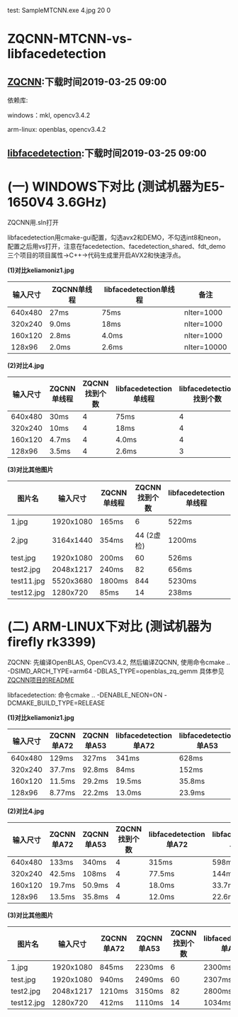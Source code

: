 test:
SampleMTCNN.exe 4.jpg 20 0

# ZQCNN-MTCNN-vs-libfacedetection

## [ZQCNN](https://github.com/zuoqing1988/ZQCNN):下载时间2019-03-25 09:00

依赖库:

windows：mkl, opencv3.4.2

arm-linux: openblas, opencv3.4.2

## [libfacedetection](https://github.com/ShiqiYu/libfacedetection):下载时间2019-03-25 09:00

# (一) WINDOWS下对比 (测试机器为E5-1650V4 3.6GHz)

ZQCNN用.sln打开

libfacedetection用cmake-gui配置，勾选avx2和DEMO，不勾选int8和neon，配置之后用vs打开，注意在facedetection、facedetection_shared、fdt_demo三个项目的项目属性->C++->代码生成里开启AVX2和快速浮点。

**(1)对比keliamoniz1.jpg**

| 输入尺寸     | ZQCNN单线程|  libfacedetection单线程 | 备注       |
| ------       | ---------  | -----------------       | --------   |
| 640x480      |  27ms      | 75ms                    | nIter=1000 |
| 320x240      |  9.0ms     | 18ms                    | nIter=1000 |
| 160x120      |  2.8ms     | 4.0ms                   | nIter=1000 |
| 128x96       |  2.0ms     | 2.6ms                   | nIter=10000|

**(2)对比4.jpg**

| 输入尺寸     | ZQCNN单线程 | ZQCNN找到个数 |  libfacedetection单线程 | libfacedetection找到个数 | 备注       |
| ------       | ---------   | ------------- | -----------------       | ------------------------ | -------    |
| 640x480      |  30ms       | 4             | 75ms                    | 4                        | nIter=1000 |
| 320x240      |  10ms       | 4             | 18ms                    | 4                        | nIter=1000 |
| 160x120      |  4.7ms      | 4             | 4.0ms                   | 4                        | nIter=1000 |
| 128x96       |  3.5ms      | 4             | 2.6ms                   | 3                        | nIter=10000|

**(3)对比其他图片**

| 图片名      | 输入尺寸     | ZQCNN单线程 | ZQCNN找到个数 |  libfacedetection单线程 | libfacedetection找到个数 | 备注      |
| ------      | ------       | ---------   | ------------- | -----------------       | ------------------------ | --------  |
| 1.jpg       | 1920x1080    |  165ms      | 6             | 522ms                   | 10 (2虚检)               | nIter=100 |
| 2.jpg       | 3164x1440    |  354ms      | 44 (2虚检)    | 1200ms                  | 42 (很多框不准)          | nIter=10  |
| test.jpg    | 1920x1080    |  200ms      | 60            | 526ms                   | 50                       | nIter=100 |
| test2.jpg   | 2048x1217    |  240ms      | 82            | 656ms                   | 50                       | nIter=50  |
| test11.jpg  | 5520x3680    |  1800ms     | 844           | 5230ms                  | 50                       | nIter=10  |
| test12.jpg  | 1280x720     |  85ms       | 14            | 238ms                   | 14                       | nIter=100 |

# (二) ARM-LINUX下对比 (测试机器为firefly rk3399)

ZQCNN: 先编译OpenBLAS, OpenCV3.4.2, 然后编译ZQCNN, 使用命令cmake .. -DSIMD_ARCH_TYPE=arm64 -DBLAS_TYPE=openblas_zq_gemm 具体参见[ZQCNN项目的README](https://github.com/zuoqing1988/ZQCNN)

libfacedetection: 命令cmake .. -DENABLE_NEON=ON -DCMAKE_BUILD_TYPE=RELEASE


**(1)对比keliamoniz1.jpg**

| 输入尺寸     | ZQCNN单A72   | ZQCNN单A53   |  libfacedetection单A72 |  libfacedetection单A53   | 备注       |
| ------       | ---------    | -----------  |   ------------         |  ------------------      | --------   |
| 640x480      |  129ms       | 327ms        |    341ms               |  628ms                   | nIter=100  |
| 320x240      |  37.7ms      | 92.8ms       |    84ms                |  152ms                   | nIter=100  |
| 160x120      |  11.5ms      | 29.2ms       |    19.5ms              |  35.8ms                  | nIter=500  |
| 128x96       |  8.77ms      | 22.2ms       |    13.0ms              |  23.9ms                  | nIter=1000 |

**(2)对比4.jpg**

| 输入尺寸     | ZQCNN单A72   | ZQCNN单A53  | ZQCNN找到个数 |  libfacedetection单A72 |  libfacedetection单A53  | libfacedetection找到个数  | 备注       |
| ------       | ---------    | ----------- | -----------   |   ------------         |  ------------------     | ------------------------- | --------   |
| 640x480      |  133ms       | 340ms       |       4       |  315ms                 |    598ms                | 4                         | nIter=100  |
| 320x240      |  42.5ms      | 108ms       |       4       |  77.5ms                |    144ms                | 4                         | nIter=100  |
| 160x120      |  19.7ms      | 50.9ms      |       4       |  18.0ms                |    33.7ms               | 4                         | nIter=500  |
| 128x96       |  13.5ms      | 35.8ms      |       4       |  12.0ms                |    22.6ms               | 3                         | nIter=1000 |

**(3)对比其他图片**

| 图片名      | 输入尺寸     | ZQCNN单A72 | ZQCNN单A53 | ZQCNN找到个数 |  libfacedetection单A72 |  libfacedetection单A53  | libfacedetection找到个数 | 备注     |
| ------      | ------       | ---------  | ---------- | ------------- |   ------------         |  ------------------     | ------------------------ | -------  |
| 1.jpg       | 1920x1080    |  845ms     | 2230ms     | 6             |   2300ms               |  4265ms                 | 10 (2虚检)               | nIter=10 |
| test.jpg    | 1920x1080    |  940ms     | 2490ms     | 60            |   2307ms               |  4266ms                 | 50                       | nIter=10 |
| test2.jpg   | 2048x1217    |  1210ms    | 3150ms     | 82            |   2800ms               |  5185ms                 | 50                       | nIter=10 |
| test12.jpg  | 1280x720     |  412ms     | 1110ms     | 14            |   1034ms               |  1896ms                 | 14                       | nIter=10 |
